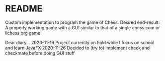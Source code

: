 # README
Custom implementation to program the game of Chess.
Desired end-result: A properly working game with a GUI similar to that of a single chess.com or lichess.org game

Dear diary...
2020-11-19
Project currently on hold while I focus on school and learn JavaFX
2020-11-26
Decided to (try to) implement check and checkmate before doing GUI stuff